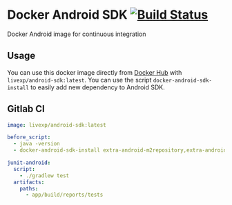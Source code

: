 # Docker Android SDK [![Build Status](https://travis-ci.org/LiveXP/docker-android-sdk.svg?branch=master)](https://travis-ci.org/LiveXP/docker-android-sdk)

Docker Android image for continuous integration

## Usage

You can use this docker image directly from [Docker Hub](https://hub.docker.com/r/livexp/android-sdk/) with `livexp/android-sdk:latest`.
You can use the script `docker-android-sdk-install` to easily add new dependency to Android SDK.

## Gitlab CI

```yaml
image: livexp/android-sdk:latest

before_script:
  - java -version
  - docker-android-sdk-install extra-android-m2repository,extra-android-support,build-tools-23.0.2

junit-android:
  script:
    - ./gradlew test
  artifacts:
    paths:
      - app/build/reports/tests
```

